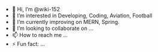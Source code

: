 - 👋 Hi, I’m @wiki-152
- 👀 I’m interested in Developing, Coding, Aviation, Football
- 🌱 I’m currently improving on MERN, Spring.
- 💞️ I’m looking to collaborate on ...
- 📫 How to reach me ...
- ⚡ Fun fact: ...

<!---
wiki-152/wiki-152 is a ✨ special ✨ repository because its `README.md` (this file) appears on your GitHub profile.
You can click the Preview link to take a look at your changes.
--->
